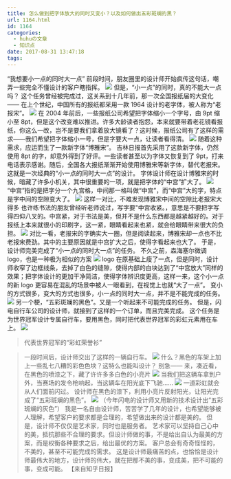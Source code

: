 ```yaml
---
title: 怎么做到把字体放大的同时又变小？以及如何做出五彩斑斓的黑？
url: 1164.html
id: 1164
categories:
  - huhuの文章
  - 知识点
date: 2017-08-31 13:47:18
tags:
---
```


“我想要小一点的同时大一点” 前段时间，朋友圈里的设计师开始疯传这句话，嘲弄一些完全不懂设计的客户瞎指挥。 ![](http://www.qingsong8.net/d/file/bigpic/2017/06/24/e4sczvgmyul.png) 但是，“小一点”的同时，真的不能大一点吗？ 这个任务曾经被完成过，这关系到十几年前，那一次全国报纸届的大变化—— 在上个世纪，中国所有的报纸都采用一款 1964 设计的老字体，被人称为“老报宋”。 ![](http://www.qingsong8.net/d/file/bigpic/2017/06/24/xs4buedncqe.jpg) 在 2004 年前后，一些报纸公司希望把字体缩小一个字号，由 9pt 缩小至 8pt，但是这个改变难以推进。许多大龄读者抱怨，本来就要带着老花镜看报纸，你这么一改，岂不是要我们拿着放大镜看了？这时候，报纸公司有了这样的需求——我们希望把字体缩小一号，但是字要大一点，让读者看得清。 ![](http://www.qingsong8.net/d/file/bigpic/2017/06/24/51e51m1accr.jpg) 随着这种需求，应运而生了一款新字体“博雅宋”。 吉林日报首先采用了这款新字体，仍然使用 8pt 的字，却意外得到了好评。一些读者甚至以为字体又恢复到了 9pt，打来电话表示感谢。随后，全国各大报纸渐渐开始使用博雅宋等新字体，替代老报宋。 这就是一次经典的“小一点的同时大一点”的设计。 字体设计师在设计博雅宋的时候，暗藏了许多小机关，其中很重要的一项，就是把字体的“中宫”扩大了。 ![](http://www.qingsong8.net/d/file/bigpic/2017/06/24/340t5rwqrha.jpg) “中宫”指的是把字分一个九宫格，中间那一格叫做“中宫”，而“中宫”大的字，特点是字中间的空隙变大了。 ![](http://www.qingsong8.net/d/file/bigpic/2017/06/24/p5fqgojarpg.jpg) 这样一对比，不难发现博雅宋中间的空隙比老报宋大得多 也许练书法的朋友曾经听老师说过，写字要"中宫收紧。，意思是不要把字写得四仰八叉的。中宫紧，对于书法是美，但并不是什么东西都是越紧越好的。对于报纸上本来就很小的印刷字，这一紧，眼睛看起来也紧，就会给眼睛带来很大的负担。 ![](http://www.qingsong8.net/d/file/bigpic/2017/06/24/u0rruv5wqs5.jpg) 对比一看，老报宋的字确实大一圈，但是阅读起来，博雅宋却一点也不比老报宋费劲。其中的主要原因就是中宫扩大之后，使得字看起来也大了。 于是，设计师完美完成了“小一点的同时大一点”的任务。 不久之前，森海塞尔微调 logo，也是一种极为相似的方案 ![](http://www.qingsong8.net/d/file/bigpic/2017/06/24/i1t4rat25ny.jpg) logo 在原基础上瘦了一点，但是同时，设计师收窄了边框线条，去掉了白色的缝隙，使得内部的白块达到了“中宫放大”同样的效果；把字体设计的更加干净简洁，使得字体辨识度更高，这样一来，这个小一点的新 logo 更容易在混乱的场景中被人一眼看到，在视觉上也就“大了一点”。 变小的方式很多，变大的方式也很多，小一点的同时大一点，并不是不能完成的任务。 ![](http://www.qingsong8.net/d/file/bigpic/2017/06/24/2aqs3by43sn.jpg) 另一个梗，“五彩斑斓的黑色”。又是一个听起来不可能完成的任务。 但是，闪电自行车公司的设计师，就接到了这样的一个订单，而且完美完成。 这个任务是为世界冠军设计专属自行车，要用黑色，同时把代表世界冠军的彩虹元素用在车上。 ![](http://www.qingsong8.net/d/file/bigpic/2017/06/24/w23jfcsrhrp.jpg)

> 代表世界冠军的“彩虹荣誉衫”

> 一段时间后，设计师交出了这样的一辆自行车。 ![](http://www.qingsong8.net/d/file/bigpic/2017/06/24/r4c32mzw34n.jpg) 什么？黑色的车架上加上一些乱七八糟的彩色色块？这特么也能叫设计？ 别急—— 来，凑近看，在黑色的喷漆之下，藏了许许多多白色的小亮片 ![](http://www.qingsong8.net/d/file/bigpic/2017/06/24/x0hxdy1nk5t.jpg) 当我们把这辆车拿到户外，当赛场的发令枪响起，当这辆车在阳光底下飞驰…… ![](http://www.qingsong8.net/d/file/bigpic/2017/06/24/vaabiokecmu.jpg) 一道彩虹就会从人们面前闪过。 设计师在黑色的漆下，利用小亮片反射阳光，让阳光完成了“五彩斑斓的黑色”。 ![](http://www.qingsong8.net/d/file/bigpic/2017/06/24/4etnyxovqch.jpg) （今年闪电的设计师又用新的技术设计出“五彩斑斓的灰色”） 我是一名自由设计师，苦苦学了几年的设计，也希望能够被人理解，希望客户的要求都是合理的，希望做出来的设计都是美的。 但是，设计师不仅仅是艺术家，同时也是服务者。 艺术家可以坚持自己心中的美，抵抗那些不合理的要求。但设计师做的事，不是给出自认为最美的方案，而是权衡各种要求之后，给出最优的方案。 客户总会有奇奇怪怪的，不美的，甚至不可能完成的需求。 这是设计师最痛苦的点，也恰恰是设计师最伟大的地方，设计师的伟大，就在把那不美的事，变成美，把不可能的事，变成可能。 【来自知乎日报】